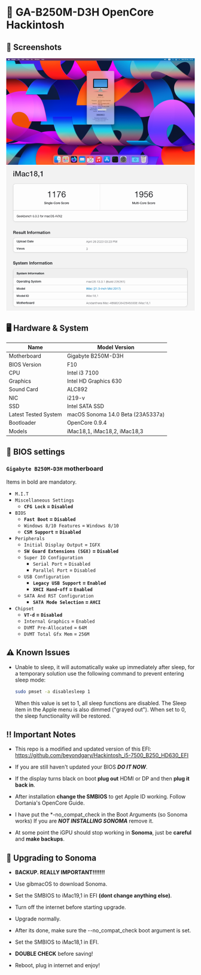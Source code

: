 # 🍎 GA-B250M-D3H OpenCore Hackintosh

## 📸 Screenshots

![System Information](./Screenshots/SysInfo.png)
![Geekbench](./Screenshots/Geekbench.png)

## 🖥️ Hardware & System

| Name | Model Version |
| -------- | ----------------------------- |
| Motherboard | Gigabyte B250M-D3H |
| BIOS Version | F10 |
| CPU | Intel i3 7100 |
| Graphics | Intel HD Graphics 630 |
| Sound Card | ALC892 |
| NIC | i219-v |
| SSD | Intel SATA SSD |
| Latest Tested System | macOS Sonoma 14.0 Beta (23A5337a) |
| Bootloader | OpenCore 0.9.4 |
| Models | iMac18,1, iMac18,2, iMac18,3 | 

## 🔧 BIOS settings

### `Gigabyte B250M-D3H` motherboard
Items in bold are mandatory.
- `M.I.T`
- `Miscellaneous Settings`
   - **`CFG Lock` = `Disabled`**
- `BIOS`
   - **`Fast Boot` = `Disabled`**
   - `Windows 8/10 Features` = `Windows 8/10`
   - **`CSM Support` = `Disabled`**
- `Peripherals`
   - `Initial Display Output` = `IGFX`
   - **`SW Guard Extensions (SGX)` = `Disabled`**
   - `Super IO Configuration`
     - `Serial Port` = `Disabled`
     - `Parallel Port` = `Disabled`
   - `USB Configuration`
     - **`Legacy USB Support` = `Enabled`**
     - **`XHCI Hand-off` = `Enabled`**
   - `SATA And RST Configuration`
     - **`SATA Mode Selection` = `AHCI`**
- `Chipset`
   - **`VT-d` = `Disabled`**
   - `Internal Graphics` = `Enabled`
   - `DVMT Pre-Allocated` = `64M`
   - `DVMT Total Gfx Mem` = `256M`

## ⚠️ Known Issues

* Unable to sleep, it will automatically wake up immediately after sleep, 
for a temporary solution use the following command to prevent entering 
sleep 
mode:
   ``` bash
   sudo pmset -a disablesleep 1
   ```
   When this value is set to 1, all sleep functions are disabled. The 
Sleep item in the Apple menu is also dimmed ("grayed out"). When set to 0, 
the sleep functionality will be restored.

## ‼️ Important Notes

* This repo is a modified and updated version of this EFI: 
https://github.com/beyondgary/Hackintosh_i5-7500_B250_HD630_EFI 

* If you are still haven't updated your BIOS ***_DO IT NOW_***.
  
* If the display turns black on boot **plug out** HDMI or DP and then **plug it back in**.

* After installation **change the SMBIOS** to get Apple ID working. Follow Dortania's OpenCore Guide.

* I have put the *-no\_compat\_check in the Boot Arguments (so Sonoma works) If you are ***_NOT INSTALLING SONOMA_*** remove it.

* At some point the iGPU should stop working in **Sonoma**, just be **careful** and **make backups**.

## 🔄 Upgrading to Sonoma
* **BACKUP. REALLY IMPORTANT!!!!!!!** 

* Use gibmacOS to download Sonoma.

* Set the SMBIOS to iMac19,1 in EFI **(dont change anything else)**.

* Turn off the internet before starting upgrade.

* Upgrade normally.

* After its done, make sure the --no\_compat\_check boot argument is set.

* Set the SMBIOS to iMac18,1 in EFI.

* **DOUBLE CHECK** before saving!

* Reboot, plug in internet and enjoy!